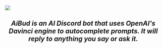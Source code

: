 # ![](https://i.imgur.com/0VGHFcm.png)
<div style="font-style: italic; text-align: center;" markdown="1">

## AiBud is an AI Discord bot that uses OpenAI's Davinci engine to autocomplete prompts. It will reply to anything you say or ask it.

</div>

